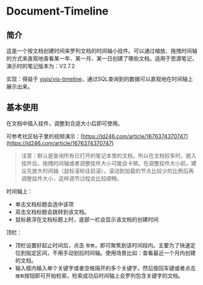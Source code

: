 # Document-Timeline

## 简介

这是一个按文档创建时间来罗列文档的时间轴小挂件。可以通过缩放、拖拽时间轴的方式来直观地查看某一年、某一月、某一日创建了哪些文档。适用于思源笔记，演示时的笔记版本为：V2.7.2

实现：得益于 [visjs/vis-timeline](https://github.com/visjs/vis-timeline?utm_source=ld246.com)，通过SQL查询到的数据可以直观地在时间轴上展示出来。

## 基本使用

在文档中插入挂件，调整到合适大小后即可使用。

可参考社区帖子里的视频演示：[https://ld246.com/article/1676374370747](https://ld246.com/article/1676374370747)

> 注意：默认是查询所有已打开的笔记本里的文档，所以在文档较多时，嵌入挂件后，拖拽时间轴或者调整挂件大小可能会卡顿。在调整挂件大小前，建议先放大时间轴（鼠标滚轮往前滚），滚动到加载的节点比较少的比例后再调整挂件大小，这样调节过程会比较顺畅。

时间轴上：

* 单击文档标题会选中该项
* 双击文档标题会跳转到该文档。
* 鼠标悬浮在文档标题上时，底部一栏会显示该文档的创建时间

顶栏：

* 顶栏设置好起止时间后，点击 `聚焦`，即可聚焦到该时间段内。主要为了快速定位到指定区间，不用手动划拉时间轴。使用场景比如：查看最近一个月内创建的文档。
* 输入框内输入单个关键字或者空格隔开的多个关键字，然后按回车键或者点击`搜索`按钮即可开始检索，检索成功后时间轴上会罗列包含关键字的文档。
